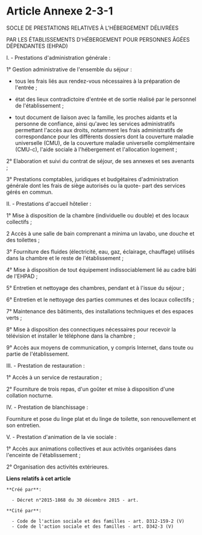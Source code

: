 # Article Annexe 2-3-1

SOCLE DE PRESTATIONS RELATIVES À L'HÉBERGEMENT DÉLIVRÉES

PAR LES ÉTABLISSEMENTS D'HÉBERGEMENT POUR PERSONNES ÂGÉES DÉPENDANTES (EHPAD) 

I. - Prestations d'administration générale : 

1° Gestion administrative de l'ensemble du séjour :

- tous les frais liés aux rendez-vous nécessaires à la préparation de l'entrée ;

- état des lieux contradictoire d'entrée et de sortie réalisé par le personnel de l'établissement ;

- tout document de liaison avec la famille, les proches aidants et la personne de confiance, ainsi qu'avec les services
administratifs permettant l'accès aux droits, notamment les frais administratifs de correspondance pour les différents
dossiers dont la couverture maladie universelle (CMU), de la couverture maladie universelle complémentaire (CMU-c), l'aide
sociale à l'hébergement et l'allocation logement ; 

2° Elaboration et suivi du contrat de séjour, de ses annexes et ses avenants ; 

3° Prestations comptables, juridiques et budgétaires d'administration générale dont les frais de siège autorisés ou la quote-
part des services gérés en commun. 

II. - Prestations d'accueil hôtelier : 

1° Mise à disposition de la chambre (individuelle ou double) et des locaux collectifs ; 

2 Accès à une salle de bain comprenant a minima un lavabo, une douche et des toilettes ; 

3° Fourniture des fluides (électricité, eau, gaz, éclairage, chauffage) utilisés dans la chambre et le reste de
l'établissement ; 

4° Mise à disposition de tout équipement indissociablement lié au cadre bâti de l'EHPAD ; 

5° Entretien et nettoyage des chambres, pendant et à l'issue du séjour ; 

6° Entretien et le nettoyage des parties communes et des locaux collectifs ; 

7° Maintenance des bâtiments, des installations techniques et des espaces verts ; 

8° Mise à disposition des connectiques nécessaires pour recevoir la télévision et installer le téléphone dans la chambre ; 

9° Accès aux moyens de communication, y compris Internet, dans toute ou partie de l'établissement. 

III. - Prestation de restauration : 

1° Accès à un service de restauration ; 

2° Fourniture de trois repas, d'un goûter et mise à disposition d'une collation nocturne. 

IV. - Prestation de blanchissage : 

Fourniture et pose du linge plat et du linge de toilette, son renouvellement et son entretien. 

V. - Prestation d'animation de la vie sociale : 

1° Accès aux animations collectives et aux activités organisées dans l'enceinte de l'établissement ; 

2° Organisation des activités extérieures.

**Liens relatifs à cet article**

	**Créé par**:

	  - Décret n°2015-1868 du 30 décembre 2015 - art.

	**Cité par**:

	  - Code de l'action sociale et des familles - art. D312-159-2 (V)
	  - Code de l'action sociale et des familles - art. D342-3 (V)
